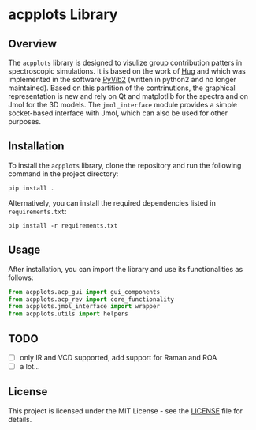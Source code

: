 # acpplots Library

## Overview
The `acpplots` library is designed to visulize group contribution patters in spectroscopic simulations.
It is based on the work of [Hug](https://pyvib2.sourceforge.net/) and which was implemented in the software [PyVib2](https://pyvib2.sourceforge.net/) (written in python2 and no longer maintained).
Based on this partition of the contrinutions, the graphical representation is new and rely on Qt and matplotlib for the spectra and on Jmol for the 3D models.
The `jmol_interface` module provides a simple socket-based interface with Jmol, which can also be used for other purposes.


## Installation
To install the `acpplots` library, clone the repository and run the following command in the project directory:

```
pip install .
```

Alternatively, you can install the required dependencies listed in `requirements.txt`:

```
pip install -r requirements.txt
```

## Usage
After installation, you can import the library and use its functionalities as follows:

```python
from acpplots.acp_gui import gui_components
from acpplots.acp_rev import core_functionality
from acpplots.jmol_interface import wrapper
from acpplots.utils import helpers
```

## TODO
 - [ ] only IR and VCD supported, add support for Raman and ROA
 - [ ] a lot...

## License
This project is licensed under the MIT License - see the [LICENSE](LICENSE) file for details.
